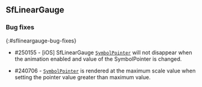 ## SfLinearGauge

### Bug fixes
{:#sflineargauge-bug-fixes}

* \#250155 - [iOS] SfLinearGauge [`SymbolPointer`](https://help.syncfusion.com/xamarin/circulargauge/pointers#marker-pointer) will not disappear when the animation enabled and value of the SymbolPointer is changed.

* \#240706 - [`SymbolPointer`](https://help.syncfusion.com/xamarin/circulargauge/pointers#marker-pointer) is rendered at the maximum scale value when setting the pointer value greater than maximum value.